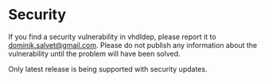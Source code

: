 # Security

If you find a security vulnerability in vhdldep, please report it to dominik.salvet@gmail.com. Please do not publish any information about the vulnerability until the problem will have been solved.

Only latest release is being supported with security updates.
